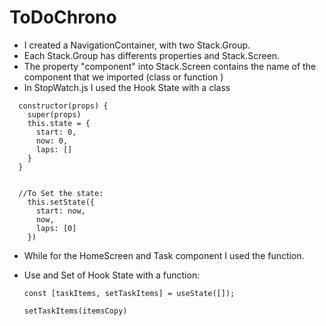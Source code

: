 # ToDoChrono

- I created a NavigationContainer, with two Stack.Group.
- Each Stack.Group has differents properties and Stack.Screen.
- The property "component" into Stack.Screen contains the name of the component that we imported (class or function )
- In StopWatch.js I used the Hook State with a class 

```
  constructor(props) {
    super(props)
    this.state = {
      start: 0,     
      now: 0,  
      laps: [] 
    } 
  }
  
  
  //To Set the state:
    this.setState({
      start: now,
      now,
      laps: [0]
    })
 ```   
    
- While for the HomeScreen and Task component I used the function.
- Use and Set of Hook State with a function:

  ```
  const [taskItems, setTaskItems] = useState([]);           
  
  setTaskItems(itemsCopy)
  
  
